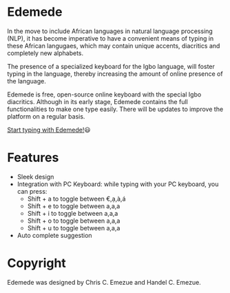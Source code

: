 # Edemede
In the move to include African languages in natural language processing (NLP), it has become imperative to have a convenient means of typing in these African langugaes, which may contain unique accents, diacritics and completely new alphabets.

The presence of a specialized keyboard for the Igbo language, will foster typing in the language, thereby increasing the amount of online presence of the language.

Edemede is free, open-source online keyboard with the special Igbo diacritics.
Although in its early stage, Edemede contains the full functionalities to make one type easily. There will be updates to improve the platform on a regular basis.

[Start typing with Edemede!](https://chrisemezue.github.io/edemede.github.io/):smiley:
# Features
* Sleek design
* Integration with PC Keyboard: while typing with your PC keyboard, you can press:
    * Shift + a to toggle between &#8364;,&#7841;,&#224;,&#225;
    * Shift + e to toggle between a,a,a
    * Shift + i to toggle between a,a,a
    * Shift + o to toggle between a,a,a
    * Shift + u to toggle between a,a,a
* Auto complete suggestion

# Copyright
Edemede was designed by Chris C. Emezue and Handel C. Emezue.
